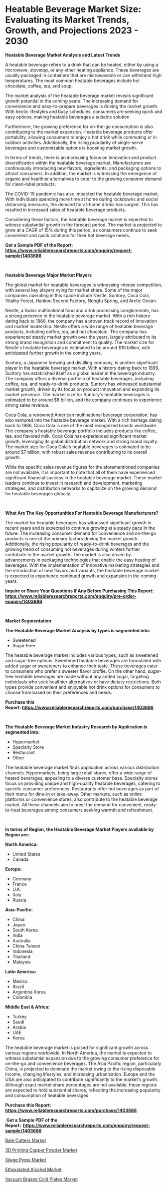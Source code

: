 <p><h1>Heatable Beverage Market Size: Evaluating its Market Trends, Growth, and Projections 2023 - 2030</h1></p><p><strong>Heatable Beverage Market Analysis and Latest Trends</strong></p>
<p><p>A heatable beverage refers to a drink that can be heated, either by using a microwave, stovetop, or any other heating appliance. These beverages are usually packaged in containers that are microwavable or can withstand high temperatures. The most common heatable beverages include hot chocolate, coffee, tea, and soup.</p><p>The market analysis of the heatable beverage market reveals significant growth potential in the coming years. The increasing demand for convenience and easy-to-prepare beverages is driving the market growth. With hectic lifestyles and busy schedules, consumers are seeking quick and easy options, making heatable beverages a suitable solution.</p><p>Furthermore, the growing preference for on-the-go consumption is also contributing to the market expansion. Heatable beverage products offer portability, allowing consumers to enjoy a hot drink while commuting or in outdoor activities. Additionally, the rising popularity of single-serve beverages and customizable options is boosting market growth.</p><p>In terms of trends, there is an increasing focus on innovation and product diversification within the heatable beverage market. Manufacturers are continuously introducing new flavors, ingredients, and packaging options to attract consumers. In addition, the market is witnessing the emergence of organic and healthier alternatives to cater to the growing consumer demand for clean-label products.</p><p>The COVID-19 pandemic has also impacted the heatable beverage market. With individuals spending more time at home during lockdowns and social distancing measures, the demand for at-home drinks has surged. This has resulted in increased sales of heatable beverage products.</p><p>Considering these factors, the heatable beverage market is expected to witness substantial growth in the forecast period. The market is projected to grow at a CAGR of 15% during this period, as consumers continue to seek convenient and quick solutions for their hot beverage needs.</p></p>
<p><strong>Get a Sample PDF of the Report:&nbsp; <a href="https://www.reliableresearchreports.com/enquiry/request-sample/1403686">https://www.reliableresearchreports.com/enquiry/request-sample/1403686</a></strong></p>
<p>&nbsp;</p>
<p><strong>Heatable Beverage Major Market Players</strong></p>
<p><p>The global market for heatable beverages is witnessing intense competition, with several key players vying for market share. Some of the major companies operating in this space include Nestle, Suntory, Coca Cola, Vitality Forest, Hankou Second Factory, Nongfu Spring, and Arctic Ocean.</p><p>Nestle, a Swiss multinational food and drink processing conglomerate, has a strong presence in the heatable beverage market. With a rich history dating back to 1866, the company has a proven track record of innovation and market leadership. Nestle offers a wide range of heatable beverage products, including coffee, tea, and hot chocolate. The company has experienced steady market growth over the years, largely attributed to its strong brand recognition and commitment to quality. The market size for Nestle's heatable beverages is estimated to be around $10 billion, with anticipated further growth in the coming years.</p><p>Suntory, a Japanese brewing and distilling company, is another significant player in the heatable beverage market. With a history dating back to 1899, Suntory has established itself as a global leader in the beverage industry. The company offers a diverse portfolio of heatable beverages, including coffee, tea, and ready-to-drink products. Suntory has witnessed substantial market growth, driven by its focus on product innovation and expanding its market presence. The market size for Suntory's heatable beverages is estimated to be around $8 billion, and the company continues to experience strong sales revenue.</p><p>Coca Cola, a renowned American multinational beverage corporation, has also ventured into the heatable beverage market. With a rich heritage dating back to 1886, Coca Cola is one of the most recognized brands worldwide. The company's heatable beverage portfolio includes products like coffee, tea, and flavored milk. Coca Cola has experienced significant market growth, leveraging its global distribution network and strong brand loyalty. The market size for Coca Cola's heatable beverages is estimated to be around $7 billion, with robust sales revenue contributing to its overall growth.</p><p>While the specific sales revenue figures for the aforementioned companies are not available, it is important to note that all of them have experienced significant financial success in the heatable beverage market. These market leaders continue to invest in research and development, marketing strategies, and distribution networks to capitalize on the growing demand for heatable beverages globally.</p></p>
<p>&nbsp;</p>
<p><strong>What Are The Key Opportunities For Heatable Beverage Manufacturers?</strong></p>
<p><p>The market for heatable beverages has witnessed significant growth in recent years and is expected to continue growing at a steady pace in the future. The increasing consumer demand for convenience and on-the-go products is one of the primary factors driving the market growth. Additionally, the rising popularity of ready-to-drink beverages and the growing trend of consuming hot beverages during winters further contribute to the market growth. The market is also driven by advancements in packaging technologies that enable the easy heating of beverages. With the implementation of innovative marketing strategies and the introduction of new flavors and variants, the heatable beverage market is expected to experience continued growth and expansion in the coming years.</p></p>
<p><strong>Inquire or Share Your Questions If Any Before Purchasing This Report: <a href="https://www.reliableresearchreports.com/enquiry/pre-order-enquiry/1403686">https://www.reliableresearchreports.com/enquiry/pre-order-enquiry/1403686</a></strong></p>
<p>&nbsp;</p>
<p><strong>Market Segmentation</strong></p>
<p><strong>The Heatable Beverage Market Analysis by types is segmented into:</strong></p>
<p><ul><li>Sweetened</li><li>Sugar Free</li></ul></p>
<p><p>The heatable beverage market includes various types, such as sweetened and sugar-free options. Sweetened heatable beverages are formulated with added sugar or sweeteners to enhance their taste. These beverages cater to consumers who prefer a sweeter flavor profile. On the other hand, sugar-free heatable beverages are made without any added sugar, targeting individuals who seek healthier alternatives or have dietary restrictions. Both types provide convenient and enjoyable hot drink options for consumers to choose from based on their preferences and needs.</p></p>
<p><strong>Purchase this Report:&nbsp;<a href="https://www.reliableresearchreports.com/purchase/1403686">https://www.reliableresearchreports.com/purchase/1403686</a></strong></p>
<p>&nbsp;</p>
<p><strong>The Heatable Beverage Market Industry Research by Application is segmented into:</strong></p>
<p><ul><li>Hypermarket</li><li>Specialty Store</li><li>Restaurant</li><li>Other</li></ul></p>
<p><p>The heatable beverage market finds application across various distribution channels. Hypermarkets, being large retail stores, offer a wide range of heated beverages, appealing to a diverse customer base. Specialty stores focus on providing unique and high-quality heatable beverages, catering to specific consumer preferences. Restaurants offer hot beverages as part of their menu for dine-in or take-away. Other markets, such as online platforms or convenience stores, also contribute to the heatable beverage market. All these channels aim to meet the demand for convenient, ready-to-heat beverages among consumers seeking warmth and refreshment.</p></p>
<p>&nbsp;</p>
<p><strong>In terms of Region, the Heatable Beverage Market Players available by Region are:</strong></p>
<p>
    <p> <strong> North America: </strong>
        <ul>
            <li>United States</li>
            <li>Canada</li>
        </ul>
        </p> 
    <p> <strong> Europe: </strong>
        <ul>
            <li>Germany</li>
            <li>France</li>
            <li>U.K.</li>
            <li>Italy</li>
            <li>Russia</li>
        </ul>
        </p> 
    <p> <strong> Asia-Pacific: </strong>
        <ul>
            <li>China</li>
            <li>Japan</li>
            <li>South Korea</li>
            <li>India</li>
            <li>Australia</li>
            <li>China Taiwan</li>
            <li>Indonesia</li>
            <li>Thailand</li>
            <li>Malaysia</li>
        </ul>
        </p> 
    <p> <strong> Latin America: </strong>
        <ul>
            <li>Mexico</li>
            <li>Brazil</li>
            <li>Argentina Korea</li>
            <li>Colombia</li>
        </ul>
        </p> 
    <p> <strong> Middle East & Africa: </strong>
        <ul>
            <li>Turkey</li>
            <li>Saudi</li>
            <li>Arabia</li>
            <li>UAE</li>
            <li>Korea</li>
        </ul>
    </p>
    </p>
<p><p>The heatable beverage market is poised for significant growth across various regions worldwide. In North America, the market is expected to witness substantial expansion due to the growing consumer preference for on-the-go and convenience beverages. The Asia Pacific region, particularly China, is projected to dominate the market owing to the rising disposable income, changing lifestyles, and increasing urbanization. Europe and the USA are also anticipated to contribute significantly to the market's growth. Although exact market share percentages are not available, these regions are expected to hold substantial shares, reflecting the increasing popularity and consumption of heatable beverages.</p></p>
<p><strong>Purchase this Report: <a href="https://www.reliableresearchreports.com/purchase/1403686">https://www.reliableresearchreports.com/purchase/1403686</a></strong></p>
<p>&nbsp;<strong>Get a Sample PDF of the Report:&nbsp;&nbsp;<a href="https://www.reliableresearchreports.com/enquiry/request-sample/1403686">https://www.reliableresearchreports.com/enquiry/request-sample/1403686</a></strong></p>
<p><strong></strong></p>
<p><p><a href="https://medium.com/@carolhunter1939/bale-cutters-market-trends-forecast-and-competitive-analysis-to-2030-0351f76aec8c">Bale Cutters Market</a></p><p><a href="https://www.linkedin.com/pulse/3d-printing-copper-powder-market-size-2023-2030-global-opaxc/">3D Printing Copper Powder Market</a></p><p><a href="https://medium.com/@sarahcornish2022/silage-press-market-insight-market-trends-growth-forecasted-from-2023-to-2030-9a85914a212e">Silage Press Market</a></p><p><a href="https://www.linkedin.com/pulse/ethoxylated-alcohol-market-insights-players-forecast-till-nrqgc/">Ethoxylated Alcohol Market</a></p><p><a href="https://www.linkedin.com/pulse/vacuum-brazed-cold-plates-market-challenges-opportunities-otmvc/">Vacuum Brazed Cold Plates Market</a></p></p>